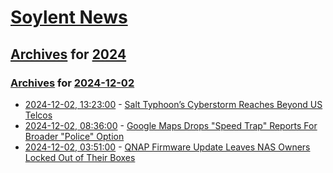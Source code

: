 # [Soylent News](../../../README.md)

## [Archives](../../index.md) for [2024](../index.md)

### [Archives](../../index.md) for [2024-12-02](index.md)

* [2024-12-02, 13:23:00](https://soylentnews.org/article.pl?sid=24/11/30/0244254&from=rss) - [Salt Typhoon’s Cyberstorm Reaches Beyond US Telcos](https://soylentnews.org/article.pl?sid=24/11/30/0244254&from=rss)
* [2024-12-02, 08:36:00](https://soylentnews.org/article.pl?sid=24/11/30/0240205&from=rss) - [Google Maps Drops \"Speed Trap\" Reports For Broader \"Police\" Option](https://soylentnews.org/article.pl?sid=24/11/30/0240205&from=rss)
* [2024-12-02, 03:51:00](https://soylentnews.org/article.pl?sid=24/11/30/0235248&from=rss) - [QNAP Firmware Update Leaves NAS Owners Locked Out of Their Boxes](https://soylentnews.org/article.pl?sid=24/11/30/0235248&from=rss)
